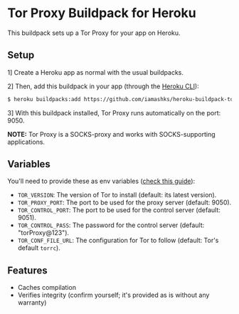 # Tor Proxy Buildpack for Heroku

This buildpack sets up a Tor Proxy for your app on Heroku.

## Setup

1] Create a Heroku app as normal with the usual buildpacks.

2] Then, add this buildpack in your app (through the [Heroku CLI][2]):

```bash
$ heroku buildpacks:add https://github.com/iamashks/heroku-buildpack-tor-proxy.git
```

3] With this buildpack installed, Tor Proxy runs automatically on the port: 9050.

**NOTE:** Tor Proxy is a SOCKS-proxy and works with SOCKS-supporting applications.

## Variables

You'll need to provide these as env variables ([check this guide][1]):

* `TOR_VERSION`: The version of Tor to install (default: its latest version).
* `TOR_PROXY_PORT`: The port to be used for the proxy server (default: 9050).
* `TOR_CONTROL_PORT`: The port to be used for the control server (default: 9051).
* `TOR_CONTROL_PASS`: The password for the control server (default: "torProxy@123").
* `TOR_CONF_FILE_URL`: The configuration for Tor to follow (default: Tor's default `torrc`).

## Features

* Caches compilation
* Verifies integrity (confirm yourself; it's provided as is without any warranty)

[1]: https://devcenter.heroku.com/articles/config-vars#using-the-heroku-dashboard
[2]: https://devcenter.heroku.com/articles/heroku-cli#getting-started
